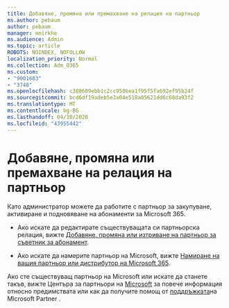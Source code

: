```yaml
---
title: Добавяне, промяна или премахване на релация на партньор
ms.author: pebaum
author: pebaum
manager: mnirkhe
ms.audience: Admin
ms.topic: article
ROBOTS: NOINDEX, NOFOLLOW
localization_priority: Normal
ms.collection: Adm_O365
ms.custom:
- "9001683"
- "3748"
ms.openlocfilehash: c388609ebb1c2cc9506ea1f95f5fa692ef95b24f
ms.sourcegitcommit: bcd6df19adeb5e3a04e518a05621dd6c68da93f2
ms.translationtype: MT
ms.contentlocale: bg-BG
ms.lasthandoff: 04/30/2020
ms.locfileid: "43955442"
---
```

# <a name="add-change-or-remove-a-partner-relationship"></a>Добавяне, промяна или премахване на релация на партньор

Като администратор можете да работите с партньор за закупуване, активиране и подновяване на абонаменти за Microsoft 365. 

- Ако искате да редактирате съществуващата си партньорска релация, вижте [Добавяне, промяна или изтриване на партньор за съветник за абонамент](https://docs.microsoft.com/microsoft-365/admin/misc/add-partner?view=o365-worldwide).

- Ако искате да намерите партньор на Microsoft, вижте [Намиране на вашия партньор или дистрибутор на Microsoft 365](https://docs.microsoft.com/microsoft-365/admin/manage/find-your-partner-or-reseller?view=o365-worldwide).

Ако сте съществуващ партньор на Microsoft или искате да станете такъв, вижте Центъра за партньори на [Microsoft](https://support.microsoft.com/help/4499930/partner-center-overview) за повече информация относно предимствата или как да получите помощ от [поддръжката](https://aka.ms/partnersupport)на Microsoft Partner .
